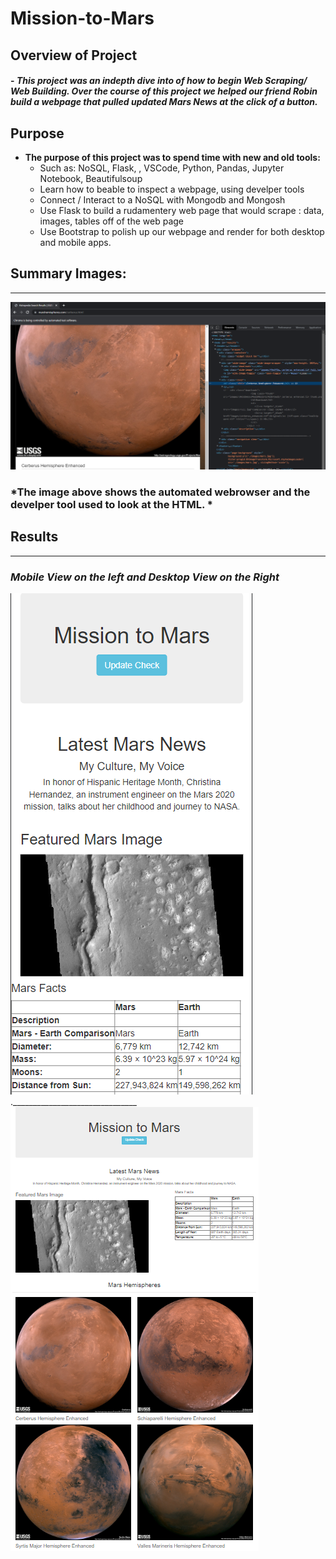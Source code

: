 # Mission-to-Mars

## Overview of Project
#### - *This project was an indepth dive into of how to begin Web Scraping/ Web Building. Over the course of this project we helped our friend Robin build a webpage that pulled updated Mars News at the click of a button.* 

## Purpose

-  **The purpose of this project was to spend time with new and old tools:**
    - Such as: NoSQL, Flask, , VSCode, Python, Pandas, Jupyter Notebook, Beautifulsoup 
    - Learn how to beable to inspect a webpage, using develper tools
    - Connect / Interact to a NoSQL with Mongodb and Mongosh
    - Use Flask to build a rudamentery web page that would scrape : data, images, tables off of the web page 
    - Use Bootstrap to polish up our webpage and render for both desktop and mobile apps. 

## Summary Images:
---

 ![Dev Tools](https://github.com/Atomickilroy/Mission-to-Mars/blob/main/Project%20Images/Dev%20Tools%20in%20Use.png)

### *The image above shows the automated webrowser and the develper tool used to look at the HTML. *



## Results 

---
### ***Mobile View on the left and Desktop View on the Right***


![mobile](https://github.com/Atomickilroy/Mission-to-Mars/blob/main/Project%20Images/Mobile%20App.png)._______________________________![summary](https://github.com/Atomickilroy/Mission-to-Mars/blob/main/Project%20Images/Web%20page.png)



